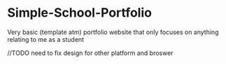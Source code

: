 # Simple-School-Portfolio
Very basic (template atm) portfolio website that only focuses on anything relating to me as a student

//TODO
need to fix design for other platform and broswer

